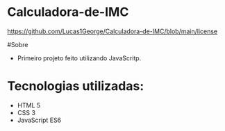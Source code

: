 # Calculadora-de-IMC

https://github.com/Lucas1George/Calculadora-de-IMC/blob/main/license

#Sobre
- Primeiro projeto feito utilizando JavaScritp.

# Tecnologias utilizadas:
- HTML 5
- CSS 3
- JavaScript ES6
